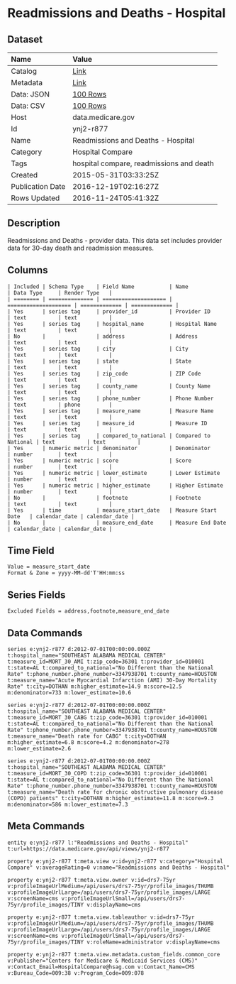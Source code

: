 # Readmissions and Deaths - Hospital

## Dataset

| Name | Value |
| :--- | :---- |
| Catalog | [Link](https://catalog.data.gov/dataset/readmissions-and-deaths-hospital) |
| Metadata | [Link](https://data.medicare.gov/api/views/ynj2-r877) |
| Data: JSON | [100 Rows](https://data.medicare.gov/api/views/ynj2-r877/rows.json?max_rows=100) |
| Data: CSV | [100 Rows](https://data.medicare.gov/api/views/ynj2-r877/rows.csv?max_rows=100) |
| Host | data.medicare.gov |
| Id | ynj2-r877 |
| Name | Readmissions and Deaths - Hospital |
| Category | Hospital Compare |
| Tags | hospital compare, readmissions and death |
| Created | 2015-05-31T03:33:25Z |
| Publication Date | 2016-12-19T02:16:27Z |
| Rows Updated | 2016-11-24T05:41:32Z |

## Description

Readmissions and Deaths - provider data. This data set includes provider data for 30-day death and readmission measures.

## Columns

```ls
| Included | Schema Type    | Field Name           | Name                 | Data Type     | Render Type   |
| ======== | ============== | ==================== | ==================== | ============= | ============= |
| Yes      | series tag     | provider_id          | Provider ID          | text          | text          |
| Yes      | series tag     | hospital_name        | Hospital Name        | text          | text          |
| No       |                | address              | Address              | text          | text          |
| Yes      | series tag     | city                 | City                 | text          | text          |
| Yes      | series tag     | state                | State                | text          | text          |
| Yes      | series tag     | zip_code             | ZIP Code             | text          | text          |
| Yes      | series tag     | county_name          | County Name          | text          | text          |
| Yes      | series tag     | phone_number         | Phone Number         | text          | phone         |
| Yes      | series tag     | measure_name         | Measure Name         | text          | text          |
| Yes      | series tag     | measure_id           | Measure ID           | text          | text          |
| Yes      | series tag     | compared_to_national | Compared to National | text          | text          |
| Yes      | numeric metric | denominator          | Denominator          | number        | text          |
| Yes      | numeric metric | score                | Score                | number        | text          |
| Yes      | numeric metric | lower_estimate       | Lower Estimate       | number        | text          |
| Yes      | numeric metric | higher_estimate      | Higher Estimate      | number        | text          |
| No       |                | footnote             | Footnote             | text          | text          |
| Yes      | time           | measure_start_date   | Measure Start Date   | calendar_date | calendar_date |
| No       |                | measure_end_date     | Measure End Date     | calendar_date | calendar_date |
```

## Time Field

```ls
Value = measure_start_date
Format & Zone = yyyy-MM-dd'T'HH:mm:ss
```

## Series Fields

```ls
Excluded Fields = address,footnote,measure_end_date
```

## Data Commands

```ls
series e:ynj2-r877 d:2012-07-01T00:00:00.000Z t:hospital_name="SOUTHEAST ALABAMA MEDICAL CENTER" t:measure_id=MORT_30_AMI t:zip_code=36301 t:provider_id=010001 t:state=AL t:compared_to_national="No Different than the National Rate" t:phone_number.phone_number=3347938701 t:county_name=HOUSTON t:measure_name="Acute Myocardial Infarction (AMI) 30-Day Mortality Rate" t:city=DOTHAN m:higher_estimate=14.9 m:score=12.5 m:denominator=733 m:lower_estimate=10.6

series e:ynj2-r877 d:2012-07-01T00:00:00.000Z t:hospital_name="SOUTHEAST ALABAMA MEDICAL CENTER" t:measure_id=MORT_30_CABG t:zip_code=36301 t:provider_id=010001 t:state=AL t:compared_to_national="No Different than the National Rate" t:phone_number.phone_number=3347938701 t:county_name=HOUSTON t:measure_name="Death rate for CABG" t:city=DOTHAN m:higher_estimate=6.8 m:score=4.2 m:denominator=278 m:lower_estimate=2.6

series e:ynj2-r877 d:2012-07-01T00:00:00.000Z t:hospital_name="SOUTHEAST ALABAMA MEDICAL CENTER" t:measure_id=MORT_30_COPD t:zip_code=36301 t:provider_id=010001 t:state=AL t:compared_to_national="No Different than the National Rate" t:phone_number.phone_number=3347938701 t:county_name=HOUSTON t:measure_name="Death rate for chronic obstructive pulmonary disease (COPD) patients" t:city=DOTHAN m:higher_estimate=11.8 m:score=9.3 m:denominator=586 m:lower_estimate=7.3
```

## Meta Commands

```ls
entity e:ynj2-r877 l:"Readmissions and Deaths - Hospital" t:url=https://data.medicare.gov/api/views/ynj2-r877

property e:ynj2-r877 t:meta.view v:id=ynj2-r877 v:category="Hospital Compare" v:averageRating=0 v:name="Readmissions and Deaths - Hospital"

property e:ynj2-r877 t:meta.view.owner v:id=drs7-75yr v:profileImageUrlMedium=/api/users/drs7-75yr/profile_images/THUMB v:profileImageUrlLarge=/api/users/drs7-75yr/profile_images/LARGE v:screenName=cms v:profileImageUrlSmall=/api/users/drs7-75yr/profile_images/TINY v:displayName=cms

property e:ynj2-r877 t:meta.view.tableauthor v:id=drs7-75yr v:profileImageUrlMedium=/api/users/drs7-75yr/profile_images/THUMB v:profileImageUrlLarge=/api/users/drs7-75yr/profile_images/LARGE v:screenName=cms v:profileImageUrlSmall=/api/users/drs7-75yr/profile_images/TINY v:roleName=administrator v:displayName=cms

property e:ynj2-r877 t:meta.view.metadata.custom_fields.common_core v:Publisher="Centers for Medicare & Medicaid Services (CMS)" v:Contact_Email=HospitalCompare@hsag.com v:Contact_Name=CMS v:Bureau_Code=009:38 v:Program_Code=009:078
```